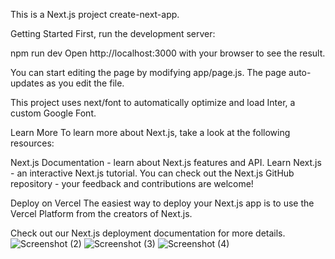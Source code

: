 This is a Next.js project create-next-app.

Getting Started
First, run the development server:

npm run dev
Open http://localhost:3000 with your browser to see the result.

You can start editing the page by modifying app/page.js. The page auto-updates as you edit the file.

This project uses next/font to automatically optimize and load Inter, a custom Google Font.

Learn More
To learn more about Next.js, take a look at the following resources:

Next.js Documentation - learn about Next.js features and API.
Learn Next.js - an interactive Next.js tutorial.
You can check out the Next.js GitHub repository - your feedback and contributions are welcome!

Deploy on Vercel
The easiest way to deploy your Next.js app is to use the Vercel Platform from the creators of Next.js.

Check out our Next.js deployment documentation for more details.
![Screenshot (2)](https://github.com/user-attachments/assets/a7dd5c55-8a59-4b1e-870f-02c31b0f9820)
![Screenshot (3)](https://github.com/user-attachments/assets/12915df2-fad8-438a-9230-287135da4a52)
![Screenshot (4)](https://github.com/user-attachments/assets/fe35d978-b3a1-4325-be8a-76371a29808d)
